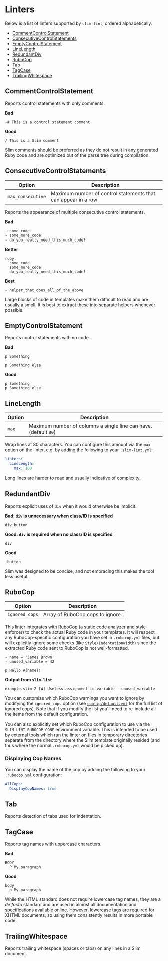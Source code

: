 # Linters

Below is a list of linters supported by `slim-lint`, ordered alphabetically.

* [CommentControlStatement](#commentcontrolstatement)
* [ConsecutiveControlStatements](#consecutivecontrolstatements)
* [EmptyControlStatement](#emptycontrolstatement)
* [LineLength](#linelength)
* [RedundantDiv](#redundantdiv)
* [RuboCop](#rubocop)
* [Tab](#tab)
* [TagCase](#tagcase)
* [TrailingWhitespace](#trailingwhitespace)

## CommentControlStatement

Reports control statements with only comments.

**Bad**
```slim
-# This is a control statement comment
```

**Good**
```slim
/ This is a Slim comment
```

Slim comments should be preferred as they do not result in any generated Ruby
code and are optimized out of the parse tree during compilation.

## ConsecutiveControlStatements

Option             | Description
-------------------|-----------------------------------------------------
`max_consecutive`  | Maximum number of control statements that can appear in a row

Reports the appearance of multiple consecutive control statements.

**Bad**
```slim
- some_code
- some_more_code
- do_you_really_need_this_much_code?
```

**Better**
```slim
ruby:
  some_code
  some_more_code
  do_you_really_need_this_much_code?
```

**Best**
```slim
- helper_that_does_all_of_the_above
```

Large blocks of code in templates make them difficult to read and are usually
a smell. It is best to extract these into separate helpers whenever possible.

## EmptyControlStatement

Reports control statements with no code.

**Bad**
```slim
p Something
-
p Something else
```

**Good**
```slim
p Something
p Something else
```

## LineLength

Option | Description
-------|-----------------------------------------------------------------
`max`  | Maximum number of columns a single line can have. (default `80`)

Wrap lines at 80 characters. You can configure this amount via the `max`
option on the linter, e.g. by adding the following to your `.slim-lint.yml`:

```yaml
linters:
  LineLength:
    max: 100
```

Long lines are harder to read and usually indicative of complexity.

## RedundantDiv

Reports explicit uses of `div` when it would otherwise be implicit.

**Bad: `div` is unnecessary when class/ID is specified**
```slim
div.button
```

**Good: `div` is required when no class/ID is specified**
```slim
div
```

**Good**
```slim
.button
```

Slim was designed to be concise, and not embracing this makes the tool less
useful.

## RuboCop

Option         | Description
---------------|--------------------------------------------
`ignored_cops` | Array of RuboCop cops to ignore.

This linter integrates with [RuboCop](https://github.com/bbatsov/rubocop) (a
static code analyzer and style enforcer) to check the actual Ruby code in your
templates. It will respect any RuboCop-specific configuration you have set in
`.rubocop.yml` files, but will explicitly ignore some checks (like
`Style/IndentationWidth`) since the extracted Ruby code sent to RuboCop is not
well-formatted.

```slim
- name = 'James Brown'
- unused_variable = 42

p Hello #{name}!
```

**Output from `slim-lint`**
```
example.slim:2 [W] Useless assignment to variable - unused_variable
```

You can customize which RuboCop warnings you want to ignore by modifying
the `ignored_cops` option (see [`config/default.yml`](/config/default.yml)
for the full list of ignored cops). Note that if you modify the list you'll
need to re-include all the items from the default configuration.

You can also explicitly set which RuboCop configuration to use via the
`SLIM_LINT_RUBOCOP_CONF` environment variable. This is intended to be used
by external tools which run the linter on files in temporary directories
separate from the directory where the Slim template originally resided (and
thus where the normal `.rubocop.yml` would be picked up).

### Displaying Cop Names

You can display the name of the cop by adding the following to your
`.rubocop.yml` configuration:

```yaml
AllCops:
  DisplayCopNames: true
```

## Tab

Reports detection of tabs used for indentation.

## TagCase

Reports tag names with uppercase characters.

**Bad**
```slim
BODY
  P My paragraph
```

**Good**
```slim
body
  p My paragraph
```

While the HTML standard does not require lowercase tag names, they are a
_de facto_ standard and are used in almost all documentation and specifications
available online. However, lowercase tags are required for XHTML documents, so
using them consistently results in more portable code.

## TrailingWhitespace

Reports trailing whitespace (spaces or tabs) on any lines in a Slim document.
